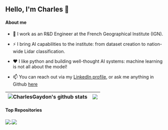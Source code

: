 ## Hello, I'm Charles 👋

#### About me

- 💼 I work as an R&D Engineer at the French Geographical Institute (IGN).

- ⚡ I bring AI capabilities to the institute: from dataset creation to nation-wide Lidar classification.

- ❤️ I like python and building well-thought AI systems: machine learning is not all about the model!

- 📫 You can reach out via my [LinkedIn profile](https://www.linkedin.com/in/charlesgaydon/), or ask me anything in Github [here](https://github.com/CharlesGaydon/CharlesGaydon/issues)


| <a><img align="center" src="https://github-readme-stats.vercel.app/api?username=CharlesGaydon&show_icons=true&include_all_commits=true&theme=transparent&hide_border=true&count_private=true" alt="CharlesGaydon's github stats" /></a> | <a href="https://github.com/CharlesGaydon/github-readme-stats"><img align="center" src="https://github-readme-stats.vercel.app/api/top-langs/?username=CharlesGaydon&layout=compact&theme=buefy&hide_border=true" /></a> |
| ------------- | ------------- |

#### Top Repositories


<a href="https://github.com/IGNF/myria3d">
  <img align="center" src="https://github-readme-stats.vercel.app/api/pin/?username=IGNF&repo=myria3d&theme=buefy" />
</a>
<a href="https://github.com/IGNF/lidar-prod">
  <img align="center" src="https://github-readme-stats.vercel.app/api/pin/?username=IGNF&repo=lidar-prod&theme=buefy" />
</a>


<!--
**CharlesGaydon/CharlesGaydon** is a ✨ _special_ ✨ repository because its `README.md` (this file) appears on your GitHub profile.

Here are some ideas to get you started:
- 🔭 I’m currently working on ...
- 🌱 I’m currently learning ...
- 👯 I’m looking to collaborate on ...
- 💬 Ask me about ...
- 📫 How to reach me: ...
- ⚡ Fun fact: ...
-->
